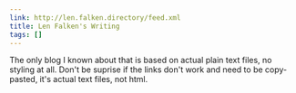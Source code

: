 ```yaml
---
link: http://len.falken.directory/feed.xml
title: Len Falken's Writing
tags: []
---
```


The only blog I known about that is based on actual plain text files, no styling
at all. Don't be suprise if the links don't work and need to be copy-pasted, it's
actual text files, not html.


